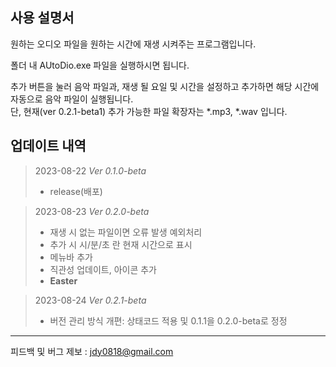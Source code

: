 사용 설명서
--------------------
원하는 오디오 파일을 원하는 시간에 재생 시켜주는 프로그램입니다.

폴더 내 AUtoDio.exe 파일을 실행하시면 됩니다.

추가 버튼을 눌러 음악 파일과, 재생 될 요일 및 시간을 설정하고 추가하면 해당 시간에 자동으로 음악 파일이 실행됩니다.   
단, 현재(ver 0.2.1-beta1) 추가 가능한 파일 확장자는 *.mp3, *.wav 입니다.

업데이트 내역
--------------------
>2023-08-22 *Ver 0.1.0-beta*
>* release(배포)

>2023-08-23 *Ver 0.2.0-beta*   
>* 재생 시 없는 파일이면 오류 발생 예외처리
>* 추가 시 시/분/초 란 현재 시간으로 표시
>* 메뉴바 추가
>* 직관성 업데이트, 아이콘 추가
>* **Easter**

>2023-08-24 *Ver 0.2.1-beta*   
>* 버전 관리 방식 개편: 상태코드 적용 및 0.1.1을 0.2.0-beta로 정정






********************
피드백 및 버그 제보 : jdy0818@gmail.com